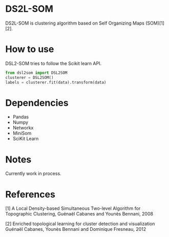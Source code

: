 # DS2L-SOM

DS2L-SOM is clustering algorithm based on Self Organizing Maps (SOM)[1][2].

# How to use
DSL2-SOM tries to follow the Scikit learn API. 

```python
from dsl2som import DSL2SOM
clusterer = DSL2SOM()
labels = clusterer.fit(data).transform(data)
```

# Dependencies
- Pandas
- Numpy
- Networkx
- MiniSom
- SciKit Learn

# Notes
Currently work in process.

# References
[1] A Local Density-based Simultaneous Two-level Algorithm for
Topographic Clustering, Guénaël Cabanes and Younès Bennani,
2008

[2] Enriched topological learning for cluster detection and visualization
Guénaël Cabanes, Younès Bennani and Dominique Fresneau, 2012
